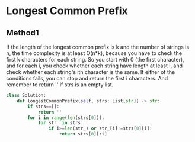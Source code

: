 # Longest Common Prefix

## Method1
If the length of the longest common prefix is k and the number of strings is n, the time complexity is at least O(n*k), because you have to check the first k characters for each string. So you start with 0 (the first character), and for each i, you check whether each string have length at least i, and check whether each string's ith character is the same. If either of the conditions fails, you can stop and return the first i characters. And remember to return '' if strs is an empty list.

```python
class Solution:
    def longestCommonPrefix(self, strs: List[str]) -> str:
        if strs==[]:
            return ''
        for i in range(len(strs[0])):
            for str_ in strs:
                if i>=len(str_) or str_[i]!=strs[0][i]:
                    return strs[0][:i]
```



